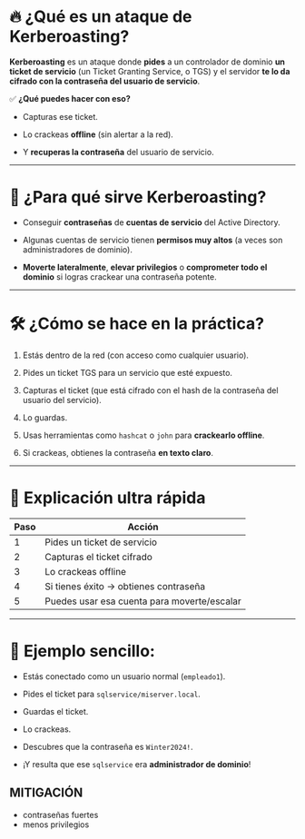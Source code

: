# 🔥 ¿Qué es un ataque de **Kerberoasting**?

**Kerberoasting** es un ataque donde **pides** a un controlador de dominio **un ticket de servicio** (un Ticket Granting Service, o TGS) y el servidor **te lo da cifrado con la contraseña del usuario de servicio**.

✅ **¿Qué puedes hacer con eso?**

- Capturas ese ticket.
    
- Lo crackeas **offline** (sin alertar a la red).
    
- Y **recuperas la contraseña** del usuario de servicio.
    

---

# 🎯 ¿Para qué sirve Kerberoasting?

- Conseguir **contraseñas** de **cuentas de servicio** del Active Directory.
    
- Algunas cuentas de servicio tienen **permisos muy altos** (a veces son administradores de dominio).
    
- **Moverte lateralmente**, **elevar privilegios** o **comprometer todo el dominio** si logras crackear una contraseña potente.
    

---

# 🛠️ ¿Cómo se hace en la práctica?

1. Estás dentro de la red (con acceso como cualquier usuario).
    
2. Pides un ticket TGS para un servicio que esté expuesto.
    
3. Capturas el ticket (que está cifrado con el hash de la contraseña del usuario del servicio).
    
4. Lo guardas.
    
5. Usas herramientas como `hashcat` o `john` para **crackearlo offline**.
    
6. Si crackeas, obtienes la contraseña **en texto claro**.
    

---

# 🧠 Explicación ultra rápida

|Paso|Acción|
|---|---|
|1|Pides un ticket de servicio|
|2|Capturas el ticket cifrado|
|3|Lo crackeas offline|
|4|Si tienes éxito → obtienes contraseña|
|5|Puedes usar esa cuenta para moverte/escalar|

---

# 💬 Ejemplo sencillo:

- Estás conectado como un usuario normal (`empleado1`).
    
- Pides el ticket para `sqlservice/miserver.local`.
    
- Guardas el ticket.
    
- Lo crackeas.
    
- Descubres que la contraseña es `Winter2024!`.
    
- ¡Y resulta que ese `sqlservice` era **administrador de dominio**!



## MITIGACIÓN

+ contraseñas fuertes
+ menos privilegios